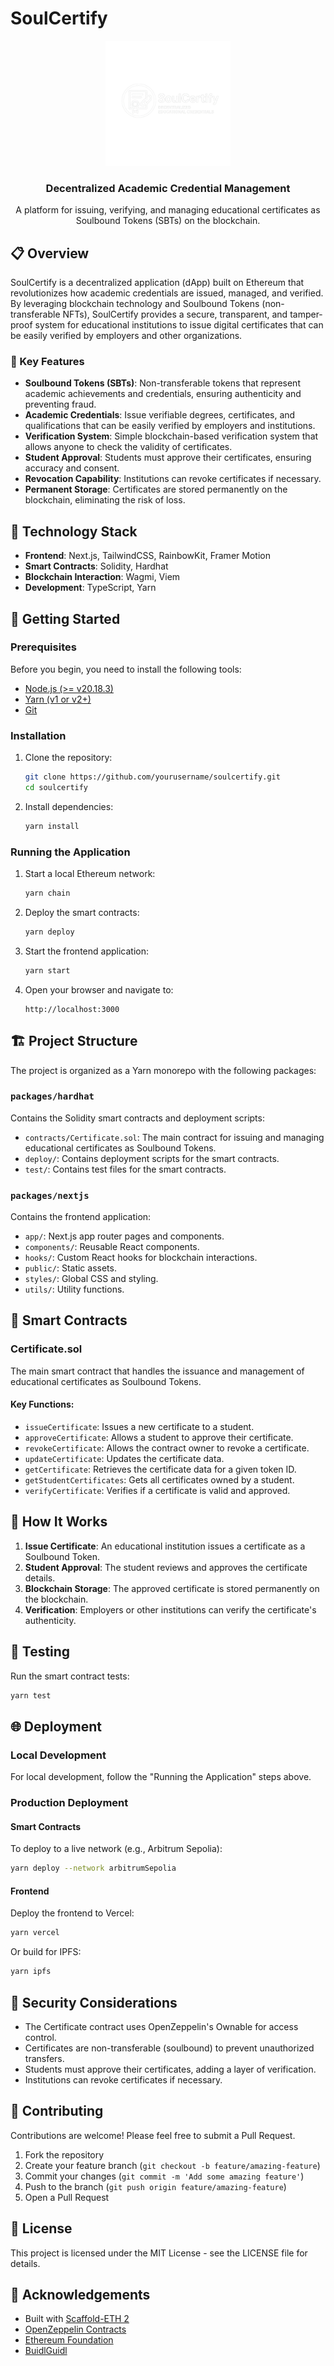 # SoulCertify

<div align="center">
  <img src="packages/nextjs/public/SoulCertify_logo_bg.png" alt="SoulCertify Logo" width="200" />
  <h3 align="center">Decentralized Academic Credential Management</h3>
  <p align="center">
    A platform for issuing, verifying, and managing educational certificates as Soulbound Tokens (SBTs) on the blockchain.
  </p>
</div>

## 📋 Overview

SoulCertify is a decentralized application (dApp) built on Ethereum that revolutionizes how academic credentials are issued, managed, and verified. By leveraging blockchain technology and Soulbound Tokens (non-transferable NFTs), SoulCertify provides a secure, transparent, and tamper-proof system for educational institutions to issue digital certificates that can be easily verified by employers and other organizations.

### 🌟 Key Features

- **Soulbound Tokens (SBTs)**: Non-transferable tokens that represent academic achievements and credentials, ensuring authenticity and preventing fraud.
- **Academic Credentials**: Issue verifiable degrees, certificates, and qualifications that can be easily verified by employers and institutions.
- **Verification System**: Simple blockchain-based verification system that allows anyone to check the validity of certificates.
- **Student Approval**: Students must approve their certificates, ensuring accuracy and consent.
- **Revocation Capability**: Institutions can revoke certificates if necessary.
- **Permanent Storage**: Certificates are stored permanently on the blockchain, eliminating the risk of loss.

## 🔧 Technology Stack

- **Frontend**: Next.js, TailwindCSS, RainbowKit, Framer Motion
- **Smart Contracts**: Solidity, Hardhat
- **Blockchain Interaction**: Wagmi, Viem
- **Development**: TypeScript, Yarn

## 🚀 Getting Started

### Prerequisites

Before you begin, you need to install the following tools:

- [Node.js (>= v20.18.3)](https://nodejs.org/en/download/)
- [Yarn (v1 or v2+)](https://yarnpkg.com/getting-started/install)
- [Git](https://git-scm.com/downloads)

### Installation

1. Clone the repository:
   ```bash
   git clone https://github.com/yourusername/soulcertify.git
   cd soulcertify
   ```

2. Install dependencies:
   ```bash
   yarn install
   ```

### Running the Application

1. Start a local Ethereum network:
   ```bash
   yarn chain
   ```

2. Deploy the smart contracts:
   ```bash
   yarn deploy
   ```

3. Start the frontend application:
   ```bash
   yarn start
   ```

4. Open your browser and navigate to:
   ```
   http://localhost:3000
   ```

## 🏗️ Project Structure

The project is organized as a Yarn monorepo with the following packages:

### `packages/hardhat`

Contains the Solidity smart contracts and deployment scripts:

- `contracts/Certificate.sol`: The main contract for issuing and managing educational certificates as Soulbound Tokens.
- `deploy/`: Contains deployment scripts for the smart contracts.
- `test/`: Contains test files for the smart contracts.

### `packages/nextjs`

Contains the frontend application:

- `app/`: Next.js app router pages and components.
- `components/`: Reusable React components.
- `hooks/`: Custom React hooks for blockchain interactions.
- `public/`: Static assets.
- `styles/`: Global CSS and styling.
- `utils/`: Utility functions.

## 📝 Smart Contracts

### Certificate.sol

The main smart contract that handles the issuance and management of educational certificates as Soulbound Tokens.

#### Key Functions:

- `issueCertificate`: Issues a new certificate to a student.
- `approveCertificate`: Allows a student to approve their certificate.
- `revokeCertificate`: Allows the contract owner to revoke a certificate.
- `updateCertificate`: Updates the certificate data.
- `getCertificate`: Retrieves the certificate data for a given token ID.
- `getStudentCertificates`: Gets all certificates owned by a student.
- `verifyCertificate`: Verifies if a certificate is valid and approved.

## 🔄 How It Works

1. **Issue Certificate**: An educational institution issues a certificate as a Soulbound Token.
2. **Student Approval**: The student reviews and approves the certificate details.
3. **Blockchain Storage**: The approved certificate is stored permanently on the blockchain.
4. **Verification**: Employers or other institutions can verify the certificate's authenticity.

## 🧪 Testing

Run the smart contract tests:

```bash
yarn test
```

## 🌐 Deployment

### Local Development

For local development, follow the "Running the Application" steps above.

### Production Deployment

#### Smart Contracts

To deploy to a live network (e.g., Arbitrum Sepolia):

```bash
yarn deploy --network arbitrumSepolia
```

#### Frontend

Deploy the frontend to Vercel:

```bash
yarn vercel
```

Or build for IPFS:

```bash
yarn ipfs
```

## 🔐 Security Considerations

- The Certificate contract uses OpenZeppelin's Ownable for access control.
- Certificates are non-transferable (soulbound) to prevent unauthorized transfers.
- Students must approve their certificates, adding a layer of verification.
- Institutions can revoke certificates if necessary.

## 🤝 Contributing

Contributions are welcome! Please feel free to submit a Pull Request.

1. Fork the repository
2. Create your feature branch (`git checkout -b feature/amazing-feature`)
3. Commit your changes (`git commit -m 'Add some amazing feature'`)
4. Push to the branch (`git push origin feature/amazing-feature`)
5. Open a Pull Request

## 📄 License

This project is licensed under the MIT License - see the LICENSE file for details.

## 🙏 Acknowledgements

- Built with [Scaffold-ETH 2](https://github.com/scaffold-eth/scaffold-eth-2)
- [OpenZeppelin Contracts](https://github.com/OpenZeppelin/openzeppelin-contracts)
- [Ethereum Foundation](https://ethereum.org/)
- [BuidlGuidl](https://buidlguidl.com/)